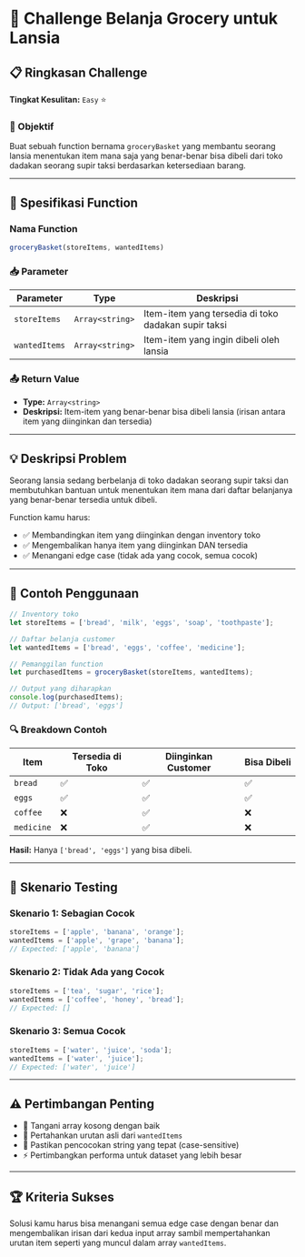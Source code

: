 # 🛒 Challenge Belanja Grocery untuk Lansia

## 📋 Ringkasan Challenge

**Tingkat Kesulitan:** `Easy` ⭐

### 🎯 Objektif
Buat sebuah function bernama `groceryBasket` yang membantu seorang lansia menentukan item mana saja yang benar-benar bisa dibeli dari toko dadakan seorang supir taksi berdasarkan ketersediaan barang.

---

## 🔧 Spesifikasi Function

### Nama Function
```javascript
groceryBasket(storeItems, wantedItems)
```

### 📥 Parameter

| Parameter | Type | Deskripsi |
|-----------|------|-----------|
| `storeItems` | `Array<string>` | Item-item yang tersedia di toko dadakan supir taksi |
| `wantedItems` | `Array<string>` | Item-item yang ingin dibeli oleh lansia |

### 📤 Return Value
- **Type:** `Array<string>`
- **Deskripsi:** Item-item yang benar-benar bisa dibeli lansia (irisan antara item yang diinginkan dan tersedia)

---

## 💡 Deskripsi Problem

Seorang lansia sedang berbelanja di toko dadakan seorang supir taksi dan membutuhkan bantuan untuk menentukan item mana dari daftar belanjanya yang benar-benar tersedia untuk dibeli.

Function kamu harus:
- ✅ Membandingkan item yang diinginkan dengan inventory toko
- ✅ Mengembalikan hanya item yang diinginkan DAN tersedia
- ✅ Menangani edge case (tidak ada yang cocok, semua cocok)

---

## 📝 Contoh Penggunaan

```javascript
// Inventory toko
let storeItems = ['bread', 'milk', 'eggs', 'soap', 'toothpaste'];

// Daftar belanja customer
let wantedItems = ['bread', 'eggs', 'coffee', 'medicine'];

// Pemanggilan function
let purchasedItems = groceryBasket(storeItems, wantedItems);

// Output yang diharapkan
console.log(purchasedItems); 
// Output: ['bread', 'eggs']
```

### 🔍 Breakdown Contoh

| Item | Tersedia di Toko | Diinginkan Customer | Bisa Dibeli |
|------|------------------|-------------------|-------------|
| `bread` | ✅ | ✅ | ✅ |
| `eggs` | ✅ | ✅ | ✅ |
| `coffee` | ❌ | ✅ | ❌ |
| `medicine` | ❌ | ✅ | ❌ |

**Hasil:** Hanya `['bread', 'eggs']` yang bisa dibeli.

---

## 🎯 Skenario Testing

### Skenario 1: Sebagian Cocok
```javascript
storeItems = ['apple', 'banana', 'orange'];
wantedItems = ['apple', 'grape', 'banana'];
// Expected: ['apple', 'banana']
```

### Skenario 2: Tidak Ada yang Cocok
```javascript
storeItems = ['tea', 'sugar', 'rice'];
wantedItems = ['coffee', 'honey', 'bread'];
// Expected: []
```

### Skenario 3: Semua Cocok
```javascript
storeItems = ['water', 'juice', 'soda'];
wantedItems = ['water', 'juice'];
// Expected: ['water', 'juice']
```

---

## ⚠️ Pertimbangan Penting

- 🔄 Tangani array kosong dengan baik
- 📝 Pertahankan urutan asli dari `wantedItems`
- 🎯 Pastikan pencocokan string yang tepat (case-sensitive)
- ⚡ Pertimbangkan performa untuk dataset yang lebih besar

---

## 🏆 Kriteria Sukses

Solusi kamu harus bisa menangani semua edge case dengan benar dan mengembalikan irisan dari kedua input array sambil mempertahankan urutan item seperti yang muncul dalam array `wantedItems`.

